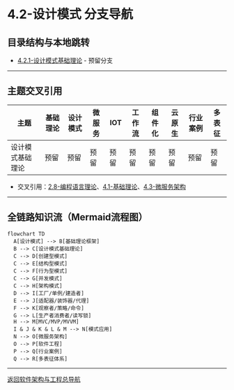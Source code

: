 # 4.2-设计模式 分支导航

## 目录结构与本地跳转

- [4.2.1-设计模式基础理论](4.2.1-设计模式基础理论.md) - 预留分支

---

## 主题交叉引用

| 主题      | 基础理论 | 设计模式 | 微服务 | IOT | 工作流 | 组件化 | 云原生 | 行业案例 | 多表征 |
|-----------|----------|----------|--------|-----|--------|--------|--------|----------|--------|
| 设计模式基础理论| 预留 | 预留     | 预留   | 预留| 预留   | 预留   | 预留   | 预留     | 预留   |

- 交叉引用：[2.8-编程语言理论](../../../2-形式科学理论/2.8-编程语言理论/README.md)、[4.1-基础理论](../4.1-基础理论/README.md)、[4.3-微服务架构](../4.3-微服务架构/README.md)

---

## 全链路知识流（Mermaid流程图）

```mermaid
flowchart TD
  A[设计模式] --> B[基础理论框架]
  B --> C[设计模式基础理论]
  C --> D[创建型模式]
  C --> E[结构型模式]
  C --> F[行为型模式]
  C --> G[并发模式]
  C --> H[架构模式]
  D --> I[工厂/单例/建造者]
  E --> J[适配器/装饰器/代理]
  F --> K[观察者/策略/命令]
  G --> L[生产者消费者/读写锁]
  H --> M[MVC/MVP/MVVM]
  I & J & K & L & M --> N[模式应用]
  N --> O[微服务架构]
  O --> P[软件工程]
  P --> Q[行业案例]
  Q --> R[多表征体系]
```

---

[返回软件架构与工程总导航](../README.md)
